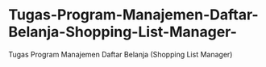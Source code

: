 # Tugas-Program-Manajemen-Daftar-Belanja-Shopping-List-Manager-
Tugas Program Manajemen Daftar Belanja (Shopping List Manager)
